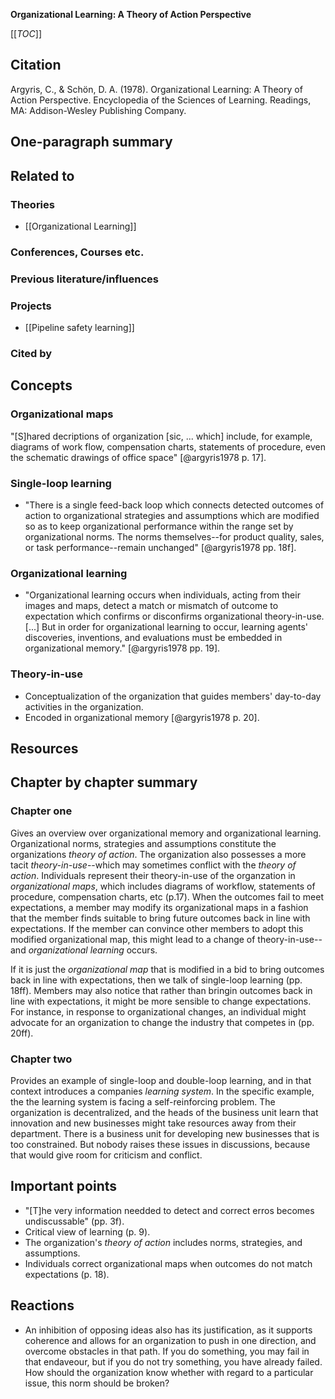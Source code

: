 **Organizational Learning: A Theory of Action Perspective**

[[_TOC_]]

## Citation

Argyris, C., & Schön, D. A. (1978). Organizational Learning: A Theory of Action Perspective. Encyclopedia of the Sciences of Learning. Readings, MA: Addison-Wesley Publishing Company.

## One-paragraph summary

## Related to

### Theories
* [[Organizational Learning]]

### Conferences, Courses etc.

### Previous literature/influences

### Projects
* [[Pipeline safety learning]]

### Cited by

## Concepts

### Organizational maps

"[S]hared decriptions of organization [sic, ... which] include, for example, diagrams of work flow, compensation charts, statements of procedure, even the schematic drawings of office space" [@argyris1978 p. 17].

### Single-loop learning

* "There is a single feed-back loop which connects detected outcomes of action to organizational strategies and assumptions which are modified so as to keep organizational performance within the range set by organizational norms. The norms themselves--for product quality, sales, or task performance--remain unchanged" [@argyris1978 pp. 18f].

### Organizational learning

* "Organizational learning occurs when individuals, acting from their images and maps, detect a match or mismatch of outcome to expectation which confirms or disconfirms organizational theory-in-use. [...] But in order for organizational learning to occur, learning agents' discoveries, inventions, and evaluations must be embedded in organizational memory." [@argyris1978 pp. 19].

### Theory-in-use

* Conceptualization of the organization that guides members' day-to-day activities in the organization.
* Encoded in organizational memory [@argyris1978 p. 20].

## Resources

## Chapter by chapter summary

### Chapter one

Gives an overview over organizational memory and organizational learning. Organizational norms, strategies and assumptions constitute the organizations _theory of action_. The organization also possesses a more tacit _theory-in-use_--which may sometimes conflict with the _theory of action_. Individuals represent their theory-in-use of the organzation in _organizational maps_, which includes diagrams of workflow, statements of procedure, compensation charts, etc (p.17). When the outcomes fail to meet expectations, a member may modify its organizational maps in a fashion that the member finds suitable to bring future outcomes back in line with expectations. If the member can convince other members to adopt this modified organizational map, this might lead to a change of theory-in-use--and _organizational learning_ occurs.

If it is just the _organizational map_ that is modified in a bid to bring outcomes back in line with expectations, then we talk of single-loop learning (pp. 18ff). Members may also notice that rather than bringin outcomes back in line with expectations, it might be more sensible to change expectations. For instance, in response to organizational changes, an individual might advocate for an organization to change the industry that competes in (pp. 20ff).

### Chapter two

Provides an example of single-loop and double-loop learning, and in that context introduces a companies _learning system_. In the specific example, the the learning system is facing a self-reinforcing problem. The organization is decentralized, and the heads of the business unit learn that innovation and new businesses might take resources away from their department. There is a business unit for developing new businesses that is too constrained. But nobody raises these issues in discussions, because that would give room for criticism and conflict.

## Important points
* "[T]he very information needded to detect and correct erros becomes undiscussable" (pp. 3f).
* Critical view of learning (p. 9).
* The organization's _theory of action_ includes norms, strategies, and assumptions.
* Individuals correct organizational maps when outcomes do not match expectations (p. 18).

## Reactions
* An inhibition of opposing ideas also has its justification, as it supports coherence and allows for an organization to push in one direction, and overcome obstacles in that path. If you do something, you may fail in that endaveour, but if you do not try something, you have already failed. How should the organization know whether with regard to a particular issue, this norm should be broken?